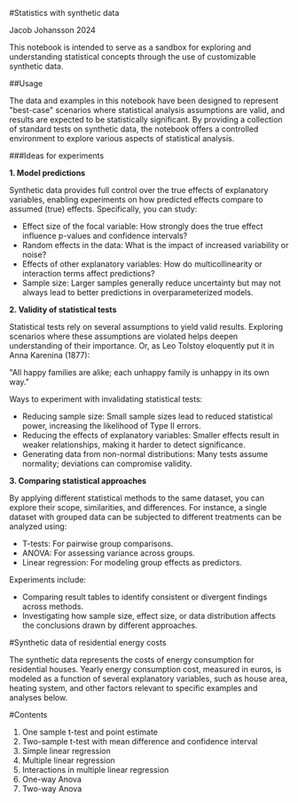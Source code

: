 #Statistics with synthetic data

Jacob Johansson 2024

This notebook is intended to serve as a sandbox for exploring and understanding statistical concepts through the use of customizable synthetic data.

##Usage

The data and examples in this notebook have been designed to represent "best-case" scenarios where statistical analysis assumptions are valid, and results are expected to be statistically significant. By providing a collection of standard tests on synthetic data, the notebook offers a controlled environment to explore various aspects of statistical analysis.

###Ideas for experiments

**1. Model predictions**

Synthetic data provides full control over the true effects of explanatory variables, enabling experiments on how predicted effects compare to assumed (true) effects. Specifically, you can study:

- Effect size of the focal variable: How strongly does the true effect influence p-values and confidence intervals?
- Random effects in the data: What is the impact of increased variability or noise?
- Effects of other explanatory variables: How do multicollinearity or interaction terms affect predictions?
- Sample size: Larger samples generally reduce uncertainty but may not always lead to better predictions in overparameterized models.

**2. Validity of statistical tests**

Statistical tests rely on several assumptions to yield valid results. Exploring scenarios where these assumptions are violated helps deepen understanding of their importance. Or, as Leo Tolstoy eloquently put it in Anna Karenina (1877):

"All happy families are alike; each unhappy family is unhappy in its own way."

Ways to experiment with invalidating statistical tests:

- Reducing sample size: Small sample sizes lead to reduced statistical power, increasing the likelihood of Type II errors.
- Reducing the effects of explanatory variables: Smaller effects result in weaker relationships, making it harder to detect significance.
- Generating data from non-normal distributions: Many tests assume normality; deviations can compromise validity.

**3. Comparing statistical approaches**

By applying different statistical methods to the same dataset, you can explore their scope, similarities, and differences. For instance, a single dataset with grouped data can be subjected to different treatments can be analyzed using:
- T-tests: For pairwise group comparisons.
- ANOVA: For assessing variance across groups.
- Linear regression: For modeling group effects as predictors.

Experiments include:

- Comparing result tables to identify consistent or divergent findings across methods.
- Investigating how sample size, effect size, or data distribution affects the conclusions drawn by different approaches.

#Synthetic data of residential energy costs

The synthetic data represents the costs of energy consumption for residential houses. Yearly energy consumption cost, measured in euros, is modeled as a function of several explanatory variables, such as house area, heating system, and other factors relevant to specific examples and analyses below.

#Contents


1. One sample t-test and point estimate
2. Two-sample t-test with mean difference and confidence interval
3. Simple linear regression
4. Multiple linear regression
5. Interactions in multiple linear regression
6. One-way Anova 
7. Two-way Anova 
